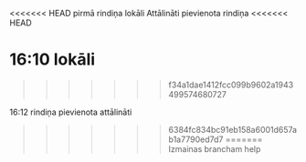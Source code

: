 <<<<<<< HEAD
pirmā rindiņa lokāli
Attālināti pievienota rindiņa
<<<<<<< HEAD

16:10 lokāli
=======
>>>>>>> f34a1dae1412fcc099b9602a1943499574680727


16:12 rindiņa pievienota attālināti
>>>>>>> 6384fc834bc91eb158a6001d657ab1a7790ed7d7
=======
Izmainas brancham
>>>>>>> help
